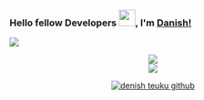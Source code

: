 ### Hello fellow Developers <img src="https://github.com/TheDudeThatCode/TheDudeThatCode/blob/master/Assets/Hi.gif" width="29">, I'm [Danish!](https://bio.link/danishteuku)

![](https://i.ibb.co/72Pg2b3/Danish-Banner.png)

<div align='center'>
  <a href="https://github.com/anuraghazra/github-readme-stats">
    <img  src="https://github-readme-stats.vercel.app/api?username=RKPinata&&show_icons=true&theme=vue-dark"/>
  </a>
</div>

<div align='center'>
  <a href="https://github.com/anuraghazra/github-readme-stats">
    <img  src="https://github-readme-stats.vercel.app/api/top-langs/?username=RKPinata&theme=vue-dark"/>
  </a>
</div>

<p align="center">
<a href="https://visitor-badge.laobi.icu/badge?page_id=RKPinata.RKPinata"><img alt="denish teuku github" src="https://visitor-badge.laobi.icu/badge?page_id=RKPinata.RKPinata"> </a>
</p>  


<!--
**RKPinata/RKPinata** is a ✨ _special_ ✨ repository because its `README.md` (this file) appears on your GitHub profile.

Here are some ideas to get you started:

- 🔭 I’m currently working on ...
- 🌱 I’m currently learning ...
- 👯 I’m looking to collaborate on ...
- 🤔 I’m looking for help with ...
- 💬 Ask me about ...
- 📫 How to reach me: ...
- 😄 Pronouns: ...
- ⚡ Fun fact: ...
-->
